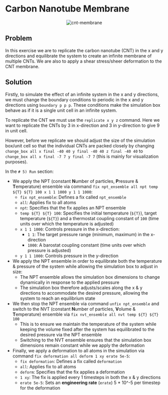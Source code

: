 # Carbon Nanotube Membrane

<p align="center">
  <img src="https://github.com/c-vandenberg/lammps-tutorials/assets/60201356/ea6277cb-2d37-4ccf-8c48-1b6ba812d904" alt="cnt-membrane" width="" />
</p>

## Problem

In this exercise we are to replicate the carbon nanotube (CNT) in the x and y directions and equilibrate the system to create an infinite membrane of multiple CNTs. We are also to apply a shear stress/sheer deformation to the CNT membrane.

## Solution

Firstly, to simulate the effect of an infinite system in the x and y directions, we must change the boundary conditions to periodic in the x and y directions using `boundary p p p`. These conditions make the simulation box behave as if it is a single unit cell in an infinite system.

To replicate the CNT we must use the `replicate x y z` command. Here we want to replicate the CNTs by 3 in x-direction and 3 in y-direction to give 9 in unit cell.

However, before we replicate we should adjust the size of the simulation box/unit cell so that the individual CNTs are packed closely by changing `change_box all x final -40 40 y final -40 40 z final -40 40` to `change_box all x final -7 7 y final -7 7` (this is mainly for visualization purposes).

In the `# 5) Run` section:
* We apply the NPT (constant **N**umber of particles, **P**ressure & **T**emperature) ensemble via command `fix npt_ensemble all npt temp ${T} ${T} 100 x 1 1 1000 y 1 1 1000`:
  * `fix npt_ensemble`: Defines a fix called `npt_ensemble`
  * `all`: Applies fix to all atoms
  * `npt`: Specifies that the fix applies an NPT ensemble
  * `temp ${T} ${T} 100`: Specifies the initial temperature (`${T}`), target temperature (`${T}`) and a thermostat coupling constant of `100` (time units over which the temperature is adjusted)
  * `x 1 1 1000`: Controls pressure in the x-direction:
    * `1 1`: The target pressure range (minimum, maximum) in the x-direction
    * `1000`: A barostat coupling constant (time units over which pressure is adjusted)
  * `y 1 1 1000`: Controls pressure in the y-direction
* We apply the NPT ensemble in order to equilibrate both the temperature & pressure of the system while allowing the simulation box to adjust in size:
  * The NPT ensemble allows the simulation box dimensions to change dynamically in response to the applied pressure
  * The simulation box therefore adjusts/scales along the x & y directions to accommodate the desired pressure, allowing the system to reach an equilibrium state
* We then stop the NPT ensemble via command `unfix npt_ensemble` and switch to the NVT (constant **N**umber of particles, **V**olume & **T**emperature) ensemble via `fix nvt_ensemble all nvt temp ${T} ${T} 100`
  * This is to ensure we maintain the temperature of the system while keeping the volume fixed after the system has equilibrated to the desired pressure via the NPT ensemble
  * Switching to the NVT ensemble ensures that the simulation box dimensions remain constant while we apply the deformation
* Finally, we apply a deformation to all atoms in the simulation via command `fix deformation all deform 1 xy erate 5e-5`:
  * `fix deformation`: Defines a fix called `deformation`
  * `all`: Applies fix to all atoms
  * `deform`: Specifies that the fix applies a deformation
  * `1 xy`: The fix is applied every 1 timesteps in both the x & y directions
  * `erate 5e-5`: Sets an **engineering rate** (`erate`) 5 * 10^-5 per timestep for the deformation
